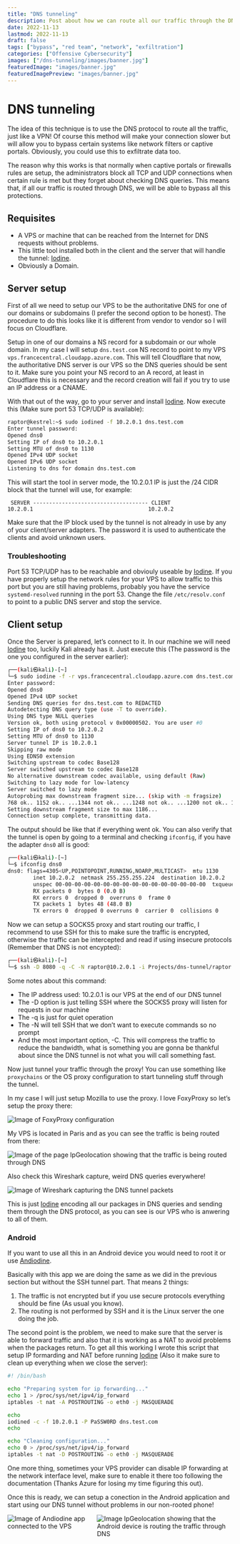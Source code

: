 ```yaml
---
title: "DNS tunneling"
description: Post about how we can route all our traffic through the DNS protocol to bypass certain protections
date: 2022-11-13
lastmod: 2022-11-13
draft: false
tags: ["bypass", "red team", "network", "exfiltration"]
categories: ["Offensive Cybersecurity"]
images: ["/dns-tunneling/images/banner.jpg"]
featuredImage: "images/banner.jpg"
featuredImagePreview: "images/banner.jpg"
---
```


# DNS tunneling

The idea of this technique is to use the DNS protocol to route all the traffic, just like a VPN! Of course this method will make your connection slower but will allow you to bypass certain systems like network filters or captive portals. Obviously, you could use this to exfiltrate data too.

The reason why this works is that normally when captive portals or firewalls rules are setup, the administrators block all TCP and UDP connections when certain rule is met but they forget about checking DNS queries. This means that, if all our traffic is routed through DNS, we will be able to bypass all this protections.

## Requisites

- A VPS or machine that can be reached from the Internet for DNS requests without problems.
- This little tool installed both in the client and the server that will handle the tunnel: [Iodine](https://github.com/yarrick/iodine).
- Obviously a Domain.

## Server setup

First of all we need to setup our VPS to be the authoritative DNS for one of our domains or subdomains (I prefer the second option to be honest). The procedure to do this looks like it is different from vendor to vendor so I will focus on Cloudflare.

Setup in one of our domains a NS record for a subdomain or our whole domain. In my case I will setup `dns.test.com` NS record to point to my VPS  `vps.francecentral.cloudapp.azure.com`. This will tell Cloudflare that now, the authoritative DNS server is our VPS so the DNS queries should be sent to it. Make sure you point your NS record to an A record, at least in Cloudflare this is necessary and the record creation will fail if you try to use an IP address or a CNAME.

With that out of the way, go to your server and install [Iodine](https://github.com/yarrick/iodine). Now execute this (Make sure port 53 TCP/UDP is available):

```bash
raptor@kestrel:~$ sudo iodined -f 10.2.0.1 dns.test.com
Enter tunnel password: 
Opened dns0
Setting IP of dns0 to 10.2.0.1
Setting MTU of dns0 to 1130
Opened IPv4 UDP socket
Opened IPv6 UDP socket
Listening to dns for domain dns.test.com
```

This will start the tool in server mode, the 10.2.0.1 IP is just the /24 CIDR block that the tunnel will use, for example:  

```
 SERVER ------------------------------------ CLIENT
10.2.0.1                                    10.2.0.2
```

Make sure that the IP block used by the tunnel is not already in use by any of your client/server adapters. The password it is used to authenticate the clients and avoid unknown users.

### Troubleshooting

Port 53 TCP/UDP has to be reachable and obviouly useable by [Iodine](https://github.com/yarrick/iodine). If you have properly setup the network rules for your VPS to allow traffic to this port but you are still having problems, probably you have the service `systemd-resolved` running in the port 53. Change the file `/etc/resolv.conf` to point to a public DNS server and stop the service.

## Client setup

Once the Server is prepared, let’s connect to it. In our machine we will need [Iodine](https://github.com/yarrick/iodine) too, luckily Kali already has it. Just execute this (The password is the one you configured in the server earlier):

```bash
┌──(kali㉿kali)-[~]
└─$ sudo iodine -f -r vps.francecentral.cloudapp.azure.com dns.test.com                1 ⨯
Enter password: 
Opened dns0
Opened IPv4 UDP socket
Sending DNS queries for dns.test.com to REDACTED
Autodetecting DNS query type (use -T to override).
Using DNS type NULL queries
Version ok, both using protocol v 0x00000502. You are user #0
Setting IP of dns0 to 10.2.0.2
Setting MTU of dns0 to 1130
Server tunnel IP is 10.2.0.1
Skipping raw mode
Using EDNS0 extension
Switching upstream to codec Base128
Server switched upstream to codec Base128
No alternative downstream codec available, using default (Raw)
Switching to lazy mode for low-latency
Server switched to lazy mode
Autoprobing max downstream fragment size... (skip with -m fragsize)
768 ok.. 1152 ok.. ...1344 not ok.. ...1248 not ok.. ...1200 not ok.. 1176 ok.. 1188 ok.. will use 1188-2=1186
Setting downstream fragment size to max 1186...
Connection setup complete, transmitting data.
```

The output should be like that if everything went ok. You can also verify that the tunnel is open by going to a terminal and checking `ifconfig`, if you have the adapter `dns0` all is good:

```bash
┌──(kali㉿kali)-[~]
└─$ ifconfig dns0
dns0: flags=4305<UP,POINTOPOINT,RUNNING,NOARP,MULTICAST>  mtu 1130
        inet 10.2.0.2  netmask 255.255.255.224  destination 10.2.0.2
        unspec 00-00-00-00-00-00-00-00-00-00-00-00-00-00-00-00  txqueuelen 500  (UNSPEC)
        RX packets 0  bytes 0 (0.0 B)
        RX errors 0  dropped 0  overruns 0  frame 0
        TX packets 1  bytes 48 (48.0 B)
        TX errors 0  dropped 0 overruns 0  carrier 0  collisions 0
```

Now we can setup a SOCKS5 proxy and start routing our traffic, I recommend to use SSH for this to make sure the traffic is encrypted, otherwise the traffic can be intercepted and read if using insecure protocols (Remember that DNS is not encypted):

```bash
┌──(kali㉿kali)-[~]
└─$ ssh -D 8080 -q -C -N raptor@10.2.0.1 -i Projects/dns-tunnel/raptor.pem
```

Some notes about this command:

- The IP address used: 10.2.0.1 is our VPS at the end of our DNS tunnel
- The -D option is just telling SSH where the SOCKS5 proxy will listen for requests in our machine
- The -q is just for quiet operation
- The -N will tell SSH that we don’t want to execute commands so no prompt
- And the most important option, -C. This will compress the traffic to reduce the bandwidth, what is something you are gonna be thankful about since the DNS tunnel is not what you will call something fast.

Now just tunnel your traffic through the proxy! You can use something like `proxychains` or the OS proxy configuration to start tunneling stuff through the tunnel.

In my case I will just setup Mozilla to use the proxy. I love FoxyProxy so let’s setup the proxy there:

<img src="images/foxyproxy.png" alt="Image of FoxyProxy configuration">

My VPS is located in Paris and as you can see the traffic is being routed from there:

<img src="images/ipgeolocation.png" alt="Image of the page IpGeolocation showing that the traffic is being routed through DNS">

Also check this Wireshark capture, weird DNS queries everywhere!

<img src="images/wireshark-pcap.png" alt="Image of Wireshark capturing the DNS tunnel packets">

This is just [Iodine](https://github.com/yarrick/iodine) encoding all our packages in DNS queries and sending them through the DNS protocol, as you can see is our VPS who is anwering to all of them.

### Android

If you want to use all this in an Android device you would need to root it or use [Andiodine](https://gitlab.com/andiodine/andiodine).

Basically with this app we are doing the same as we did in the previous section but without the SSH tunnel part. That means 2 things:

1. The traffic is not encrypted but if you use secure protocols everything should be fine (As usual you know).
2. The routing is not performed by SSH and it is the Linux server the one doing the job.

The second point is the problem, we need to make sure that the server is able to forward traffic and also that it is working as a NAT to avoid problems when the packages return. To get all this working I wrote this script that setup IP formarding and NAT before running [Iodine](https://github.com/yarrick/iodine) (Also it make sure to clean up everything when we close the server):

```bash
#! /bin/bash

echo "Preparing system for ip forwarding..."
echo 1 > /proc/sys/net/ipv4/ip_forward
iptables -t nat -A POSTROUTING -o eth0 -j MASQUERADE

echo
iodined -c -f 10.2.0.1 -P PaSSW0RD dns.test.com
echo

echo "Cleaning configuration..."
echo 0 > /proc/sys/net/ipv4/ip_forward
iptables -t nat -D POSTROUTING -o eth0 -j MASQUERADE
```

One more thing, sometimes your VPS provider can disable IP forwarding at the network interface level, make sure to enable it there too following the documentation (Thanks Azure for losing my time figuring this out).

Once this is ready, we can setup a conection in the Android application and start using our DNS tunnel without problems in our non-rooted phone!

<img src="images/andiodine.jpeg" style="max-width:39%" alt="Image of Andiodine app connected to the VPS">

<img src="images/ipgeolocation-mobile.jpeg" style="max-width:60%; vertical-align: top;" alt="Image IpGeolocation showing that the Android device is routing the traffic through DNS">

